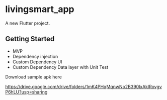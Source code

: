 # livingsmart_app

A new Flutter project.

## Getting Started

* MVP
* Dependency injection
* Custom Dependency UI 
* Custom Dependency Data layer with Unit Test 

Download sample apk here

https://drive.google.com/drive/folders/1mK4PHqMqnwNo2B390lxAklRovgvP6hLU?usp=sharing


